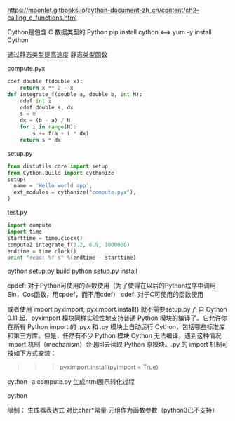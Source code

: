 https://moonlet.gitbooks.io/cython-document-zh_cn/content/ch2-calling_c_functions.html

Cython是包含 C 数据类型的 Python
pip install cython <==> yum -y install Cython

通过静态类型提高速度
静态类型函数

compute.pyx
```python
cdef double f(double x):
    return x ** 2 - x
def integrate_f(double a, double b, int N):
    cdef int i
    cdef double s, dx
    s = 0
    dx = (b - a) / N
    for i in range(N):
        s += f(a + i * dx)
    return s * dx
```

setup.py
```python
from distutils.core import setup
from Cython.Build import cythonize
setup(
  name = 'Hello world app',
  ext_modules = cythonize("compute.pyx"),
)
```

test.py
```python
import compute
import time
starttime = time.clock()
compute2.integrate_f(3.2, 6.9, 1000000)
endtime = time.clock()
print "read: %f s" %(endtime - starttime)
```
python setup.py build
python setup.py install



cpdef: 对于Python可使用的函数使用（为了使得在以后的Python程序中调用Sin，Cos函数，用cpdef，而不用cdef）
cdef: 对于C可使用的函数使用

或者使用
import pyximport; pyximport.install()
就不需要setup.py了
自 Cython 0.11 起，pyximport 模块同样实验性地支持普通 Python 模块的编译了。它允许你在所有 Python import 的 .pyx 和 .py 模块上自动运行 Cython，包括哪些标准库和第三方库。但是，任然有不少 Python 模块 Cython 无法编译，遇到这种情况 import 机制（mechanism）会退回去读取 Python 原模块。.py 的 import 机制可按如下方式安装：
>>> pyximport.install(pyimport = True)

cython -a compute.py
生成html展示转化过程

cython

限制：
生成器表达式
对比char*常量
元组作为函数参数（python3已不支持）


